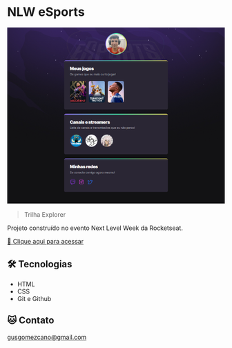 # NLW eSports 

![preview](./.github/preview.png)

> Trilha Explorer 

Projeto construído no evento Next Level Week da Rocketseat.

[🔗 Clique aqui para acessar](https://gustavoteufi.github.io/nlw-esports-explorer)


## 🛠 Tecnologias

- HTML
- CSS
- Git e Github


## 🐱 Contato

gusgomezcano@gmail.com